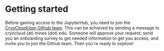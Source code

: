 
# Getting started

Before gaining access to the JupyterHub, you need to join the [CryoCloudUser Github team](https://github.com/orgs/CryoInTheCloud/teams). This can be achieved by sending a message to cryocloud (at) mines (dot) edu. Someone will approve your request, send you an onboarding survey to get needed information to get you access, and invite you to join the Github team. Then you're ready to explore! 
